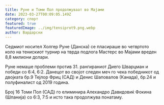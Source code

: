 ```yaml
---
title: Руне и Томи Пол продолжуваат во Мајами
date: 2023-03-27T00:09:05.149Z
category: спорт
featured: true
featuredImage: ../img/tensiprot9.png.webp
author: Вардарски
---
```


Седмиот носител Холгер Руне (Данска) се пласираше во четвртото коло на тенискиот турнир на тврда подлога Мастерс во Мајами вреден 8,8 милиони долари.

Руне немаше проблеми против 31. рангираниот Диего Шварцман и победи со 6:4, 6:2. Данецот во својот следен меч го чека победникот од двојката бр.9 Тејлор Фриц (САД) и Денис Шаповалов (Канада), бр.24 и полуфиналист од 2019 година.

Број 16 Томи Пол (САД) го елиминира Алехандро Давидовиќ Фокина (Шпанија) со 6:3, 7:5 и исто така продолжува понатаму.
